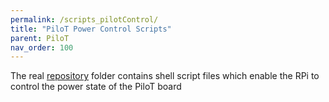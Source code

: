 ```yaml
---
permalink: /scripts_pilotControl/
title: "PiloT Power Control Scripts"
parent: PiloT
nav_order: 100
---
```


The real [repository](https://github.com/johnofleek/Pilot/tree/master/scripts_pilotControl) folder contains shell script files which enable the RPi to control the power state of the PiloT board  

